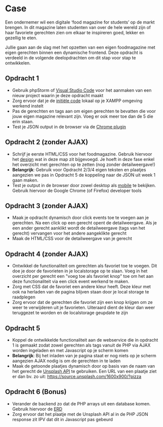 # Case
Een ondernemer wil een digitale ‘food magazine for students’ op de markt
brengen. In dit magazine laten studenten van over de hele wereld zijn of
haar favoriete gerechten zien om elkaar te inspireren goed, lekker en 
gezellig te eten. 

Jullie gaan aan de slag met het opzetten van een eigen foodmagazine met 
eigen gerechten binnen een dynamische frontend. Deze opdracht is verdeeld in
de volgende deelopdrachten om dit stap voor stap te ontwikkelen.

## Opdracht 1
- Gebruik phpStorm of [Visual Studio Code](https://code.visualstudio.com) voor het
aanmaken van een nieuw project waarin je deze opdracht maakt
- Zorg ervoor dat je de [initiële code](../week1/assignment-start) lokaal op
je XAMPP omgeving werkend instelt
- Pas de gerechten en tags aan om eigen gerechten te bevatten die voor jouw
eigen magazine relevant zijn. Voeg er ook meer toe dan de 5 die erin staan.
- Test je JSON output in de browser via de
[Chrome plugin](https://chrome.google.com/webstore/detail/jsonview/chklaanhfefbnpoihckbnefhakgolnmc?hl=en)

## Opdracht 2 (zonder AJAX)
- Schrijf je eerste HTML/CSS voor het foodmagazine. Gebruik hiervoor het
[design](./design_voorbeeld.png) wat in deze map zit bijgevoegd. Je hoeft in deze
fase enkel het overzicht met gerechten op te zetten (nog zonder detailweergave!)
- **Belangrijk**: Gebruik voor Opdracht 2/3/4 eigen teksten en plaatjes
aangezien we pas in Opdracht 5 de koppeling naar de JSON uit week 1 gaan maken.
- Test je output in de browser door zowel desktop als [mobile](./design_voorbeeld_mobile.png)
te bekijken. Gebruik hiervoor de Google Chrome (of Firefox) developer tools

## Opdracht 3 (zonder AJAX)
- Maak je opdracht dynamisch door click events toe te voegen aan je gerechten.
Na een click op een gerecht opent de detailweergave. Als je een ander gerecht
aanklikt wordt de detailweergave (tags van het gerecht) vervangen voor het
andere aangeklikte gerecht
- Maak de HTML/CSS voor de detailweergave van je gerecht

## Opdracht 4 (zonder AJAX)
- Ontwikkel de functionaliteit om gerechten als favoriet toe te voegen. Dit doe je
door de favorieten in je localstorage op te slaan. Voeg in het overzicht per gerecht
een "voeg toe als favoriet knop" toe om het aan deze functionaliteit via een click
event werkend te maken.
- Zorg met CSS dat de favoriet een andere kleur heeft. Deze kleur met ook na
herladen van de pagina blijven staan door je local storage te raadplegen
- Zorg ervoor dat de gerechten die favoriet zijn een knop krijgen om ze weer
te verwijderen uit je favorieten. Uiteraard dient de kleur dan weer teruggezet
te worden en de localstorage geupdate te zijn

## Opdracht 5
- Koppel de ontwikkelde functionaliteit aan de webservice die in opdracht 1
is gemaakt zodat zowel gerechten als tags vanuit de PHP via AJAX worden
ingeladen en met Javascript op je scherm komen
- **Belangrijk**: Bij het inladen van je pagina staat er nog niets op je scherm
aangezien AJAX nodig is om de gerechten in te laden
- Maak de getoonde plaatjes dynamisch door op basis van de naam van het gerecht
de [Unsplash API](https://source.unsplash.com/) te gebruiken. Een URL van een
plaatje ziet er dan bv. zo uit: https://source.unsplash.com/1600x900/?pizza

## Opdracht 6 (Bonus)
- Verander de backend zo dat de PHP arrays uit een database komen. Gebruik
hiervoor de [ERD](./optioneel_erd.png)
- Zorg ervoor dat het plaatje met de Unsplash API al in de PHP JSON response
zit IPV dat dit in Javascript pas gebeurd
